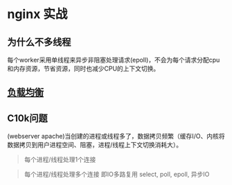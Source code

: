 # nginx 实战

## 为什么不多线程

每个worker采用单线程来异步非阻塞处理请求(epoll)，不会为每个请求分配cpu和内存资源，节省资源，同时也减少CPU的上下文切换。

## [负载均衡](load-balance.md)

## C10k问题

(webserver apache)当创建的进程或线程多了，数据拷贝频繁（缓存I/O、内核将数据拷贝到用户进程空间、阻塞，进程/线程上下文切换消耗大）。

> 每个进程/线程处理1个连接

> 每个进程/线程处理多个连接 即IO多路复用 select, poll, epoll, 异步IO

